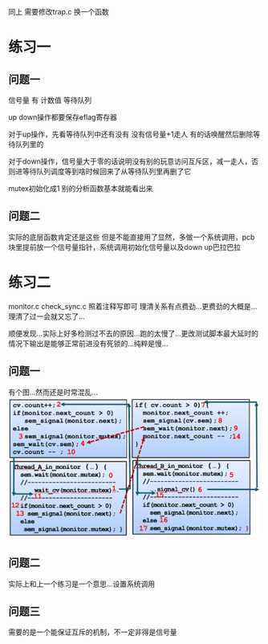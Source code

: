 同上 需要修改trap.c 换一个函数

# 练习一

## 问题一
信号量 有 计数值 等待队列

up down操作都要保存eflag寄存器

对于up操作，先看等待队列中还有没有 没有信号量+1走人 有的话唤醒然后删除等待队列里的

对于down操作，信号量大于零的话说明没有别的玩意访问互斥区，减一走人，否则进等待队列调度等到啥时候回来了从等待队列里再删了它

mutex初始化成1 别的分析函数基本就能看出来

## 问题二

实际的底层函数肯定还是这些 但是不能直接用了显然，多做一个系统调用，pcb块里提前放一个信号量指针，系统调用初始化信号量以及down up巴拉巴拉

# 练习二
monitor.c check_sync.c 照着注释写即可 理清关系有点费劲...更费劲的大概是...理清了过一会就又忘了...

顺便发现...实际上好多检测过不去的原因...跑的太慢了...更改测试脚本最大延时的情况下输出是能够正常前进没有死锁的...纯粹是慢...

## 问题一

有个图...然而还是时常混乱...![monitor](lab7_monitor.png)

## 问题二

实际上和上一个练习是一个意思...设置系统调用

## 问题三

需要的是一个能保证互斥的机制，不一定非得是信号量